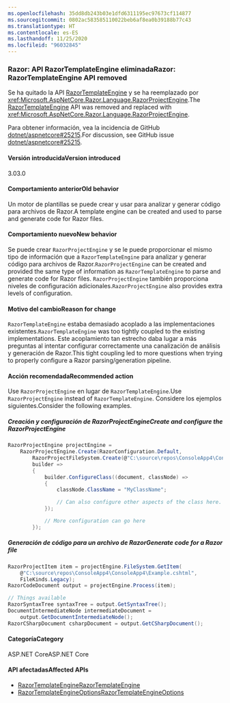 ```yaml
---
ms.openlocfilehash: 35dd8db243b03e1dfd6311195ec97673cf114877
ms.sourcegitcommit: 0802ac583585110022beb6af8ea0b39188b77c43
ms.translationtype: HT
ms.contentlocale: es-ES
ms.lasthandoff: 11/25/2020
ms.locfileid: "96032845"
---
```

### <a name="razor-razortemplateengine-api-removed"></a><span data-ttu-id="57ab9-101">Razor: API RazorTemplateEngine eliminada</span><span class="sxs-lookup"><span data-stu-id="57ab9-101">Razor: RazorTemplateEngine API removed</span></span>

<span data-ttu-id="57ab9-102">Se ha quitado la API [RazorTemplateEngine](/dotnet/api/microsoft.aspnetcore.razor.language.razortemplateengine?view=aspnetcore-2.2) y se ha reemplazado por <xref:Microsoft.AspNetCore.Razor.Language.RazorProjectEngine>.</span><span class="sxs-lookup"><span data-stu-id="57ab9-102">The [RazorTemplateEngine](/dotnet/api/microsoft.aspnetcore.razor.language.razortemplateengine?view=aspnetcore-2.2) API was removed and replaced with <xref:Microsoft.AspNetCore.Razor.Language.RazorProjectEngine>.</span></span>

<span data-ttu-id="57ab9-103">Para obtener información, vea la incidencia de GitHub [dotnet/aspnetcore#25215](https://github.com/dotnet/aspnetcore/issues/25215).</span><span class="sxs-lookup"><span data-stu-id="57ab9-103">For discussion, see GitHub issue [dotnet/aspnetcore#25215](https://github.com/dotnet/aspnetcore/issues/25215).</span></span>

#### <a name="version-introduced"></a><span data-ttu-id="57ab9-104">Versión introducida</span><span class="sxs-lookup"><span data-stu-id="57ab9-104">Version introduced</span></span>

<span data-ttu-id="57ab9-105">3.0</span><span class="sxs-lookup"><span data-stu-id="57ab9-105">3.0</span></span>

#### <a name="old-behavior"></a><span data-ttu-id="57ab9-106">Comportamiento anterior</span><span class="sxs-lookup"><span data-stu-id="57ab9-106">Old behavior</span></span>

<span data-ttu-id="57ab9-107">Un motor de plantillas se puede crear y usar para analizar y generar código para archivos de Razor.</span><span class="sxs-lookup"><span data-stu-id="57ab9-107">A template engine can be created and used to parse and generate code for Razor files.</span></span>

#### <a name="new-behavior"></a><span data-ttu-id="57ab9-108">Comportamiento nuevo</span><span class="sxs-lookup"><span data-stu-id="57ab9-108">New behavior</span></span>

<span data-ttu-id="57ab9-109">Se puede crear `RazorProjectEngine` y se le puede proporcionar el mismo tipo de información que a `RazorTemplateEngine` para analizar y generar código para archivos de Razor.</span><span class="sxs-lookup"><span data-stu-id="57ab9-109">`RazorProjectEngine` can be created and provided the same type of information as `RazorTemplateEngine` to parse and generate code for Razor files.</span></span> <span data-ttu-id="57ab9-110">`RazorProjectEngine` también proporciona niveles de configuración adicionales.</span><span class="sxs-lookup"><span data-stu-id="57ab9-110">`RazorProjectEngine` also provides extra levels of configuration.</span></span>

#### <a name="reason-for-change"></a><span data-ttu-id="57ab9-111">Motivo del cambio</span><span class="sxs-lookup"><span data-stu-id="57ab9-111">Reason for change</span></span>

<span data-ttu-id="57ab9-112">`RazorTemplateEngine` estaba demasiado acoplado a las implementaciones existentes.</span><span class="sxs-lookup"><span data-stu-id="57ab9-112">`RazorTemplateEngine` was too tightly coupled to the existing implementations.</span></span> <span data-ttu-id="57ab9-113">Este acoplamiento tan estrecho daba lugar a más preguntas al intentar configurar correctamente una canalización de análisis y generación de Razor.</span><span class="sxs-lookup"><span data-stu-id="57ab9-113">This tight coupling led to more questions when trying to properly configure a Razor parsing/generation pipeline.</span></span>

#### <a name="recommended-action"></a><span data-ttu-id="57ab9-114">Acción recomendada</span><span class="sxs-lookup"><span data-stu-id="57ab9-114">Recommended action</span></span>

<span data-ttu-id="57ab9-115">Use `RazorProjectEngine` en lugar de `RazorTemplateEngine`.</span><span class="sxs-lookup"><span data-stu-id="57ab9-115">Use `RazorProjectEngine` instead of `RazorTemplateEngine`.</span></span> <span data-ttu-id="57ab9-116">Considere los ejemplos siguientes.</span><span class="sxs-lookup"><span data-stu-id="57ab9-116">Consider the following examples.</span></span>

##### <a name="create-and-configure-the-razorprojectengine"></a><span data-ttu-id="57ab9-117">Creación y configuración de RazorProjectEngine</span><span class="sxs-lookup"><span data-stu-id="57ab9-117">Create and configure the RazorProjectEngine</span></span>

```csharp
RazorProjectEngine projectEngine =
    RazorProjectEngine.Create(RazorConfiguration.Default,
        RazorProjectFileSystem.Create(@"C:\source\repos\ConsoleApp4\ConsoleApp4"),
        builder =>
        {
            builder.ConfigureClass((document, classNode) =>
            {
                classNode.ClassName = "MyClassName";

                // Can also configure other aspects of the class here.
            });

            // More configuration can go here
        });
```

##### <a name="generate-code-for-a-razor-file"></a><span data-ttu-id="57ab9-118">Generación de código para un archivo de Razor</span><span class="sxs-lookup"><span data-stu-id="57ab9-118">Generate code for a Razor file</span></span>

```csharp
RazorProjectItem item = projectEngine.FileSystem.GetItem(
    @"C:\source\repos\ConsoleApp4\ConsoleApp4\Example.cshtml",
    FileKinds.Legacy);
RazorCodeDocument output = projectEngine.Process(item);

// Things available
RazorSyntaxTree syntaxTree = output.GetSyntaxTree();
DocumentIntermediateNode intermediateDocument =
    output.GetDocumentIntermediateNode();
RazorCSharpDocument csharpDocument = output.GetCSharpDocument();
```

#### <a name="category"></a><span data-ttu-id="57ab9-119">Categoría</span><span class="sxs-lookup"><span data-stu-id="57ab9-119">Category</span></span>

<span data-ttu-id="57ab9-120">ASP.NET Core</span><span class="sxs-lookup"><span data-stu-id="57ab9-120">ASP.NET Core</span></span>

#### <a name="affected-apis"></a><span data-ttu-id="57ab9-121">API afectadas</span><span class="sxs-lookup"><span data-stu-id="57ab9-121">Affected APIs</span></span>

- [<span data-ttu-id="57ab9-122">RazorTemplateEngine</span><span class="sxs-lookup"><span data-stu-id="57ab9-122">RazorTemplateEngine</span></span>](/dotnet/api/microsoft.aspnetcore.razor.language.razortemplateengine?view=aspnetcore-2.2)
- [<span data-ttu-id="57ab9-123">RazorTemplateEngineOptions</span><span class="sxs-lookup"><span data-stu-id="57ab9-123">RazorTemplateEngineOptions</span></span>](/dotnet/api/microsoft.aspnetcore.razor.language.razortemplateengineoptions?view=aspnetcore-2.2)

<!--

#### Affected APIs

- `T:Microsoft.AspNetCore.Razor.Language.RazorTemplateEngine`
- `T:Microsoft.AspNetCore.Razor.Language.RazorTemplateEngineOptions`

-->
